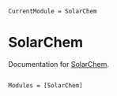 ```@meta
CurrentModule = SolarChem
```

# SolarChem

Documentation for [SolarChem](https://github.com/grahamedwards/SolarChem.jl).

```@index
```

```@autodocs
Modules = [SolarChem]
```
